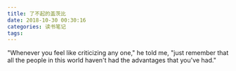 ```yaml
---
title: 了不起的盖茨比 
date: 2018-10-30 00:30:16
categories: 读书笔记
tags:
---
```


"Whenever you feel like criticizing any one," he told me, "just remember that all the people in this world haven't had the advantages that you've had."


